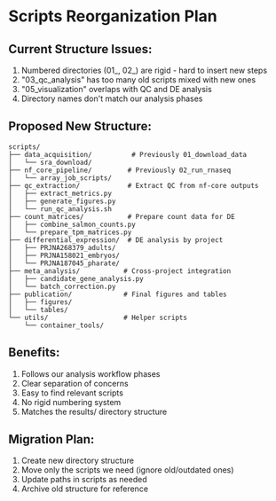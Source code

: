 # Scripts Reorganization Plan

## Current Structure Issues:
1. Numbered directories (01_, 02_) are rigid - hard to insert new steps
2. "03_qc_analysis" has too many old scripts mixed with new ones
3. "05_visualization" overlaps with QC and DE analysis
4. Directory names don't match our analysis phases

## Proposed New Structure:
```
scripts/
├── data_acquisition/          # Previously 01_download_data
│   └── sra_download/
├── nf_core_pipeline/         # Previously 02_run_rnaseq
│   └── array_job_scripts/
├── qc_extraction/            # Extract QC from nf-core outputs
│   ├── extract_metrics.py
│   ├── generate_figures.py
│   └── run_qc_analysis.sh
├── count_matrices/           # Prepare count data for DE
│   ├── combine_salmon_counts.py
│   └── prepare_tpm_matrices.py
├── differential_expression/  # DE analysis by project
│   ├── PRJNA268379_adults/
│   ├── PRJNA158021_embryos/
│   └── PRJNA187045_pharate/
├── meta_analysis/           # Cross-project integration
│   ├── candidate_gene_analysis.py
│   └── batch_correction.py
├── publication/             # Final figures and tables
│   ├── figures/
│   └── tables/
└── utils/                   # Helper scripts
    └── container_tools/
```

## Benefits:
1. Follows our analysis workflow phases
2. Clear separation of concerns
3. Easy to find relevant scripts
4. No rigid numbering system
5. Matches the results/ directory structure

## Migration Plan:
1. Create new directory structure
2. Move only the scripts we need (ignore old/outdated ones)
3. Update paths in scripts as needed
4. Archive old structure for reference